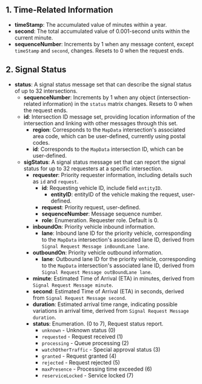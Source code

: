 ## **1. Time-Related Information**

- **timeStamp**: The accumulated value of minutes within a year.
- **second**: The total accumulated value of 0.001-second units within the current minute.
- **sequenceNumber**: Increments by 1 when any message content, except `timeStamp` and `second`, changes. Resets to 0
  when the request ends.

## **2. Signal Status**

- **status**: A signal status message set that can describe the signal status of up to 32 intersections.
    - **sequenceNumber**: Increments by 1 when any object (intersection-related information) in the `status` matrix
      changes. Resets to 0 when the request ends.
    - **id**: Intersection ID message set, providing location information of the intersection and linking with other
      messages through this set.
        - **region**: Corresponds to the `MapData` intersection's associated area code, which can be user-defined,
          currently using postal codes.
        - **id**: Corresponds to the `MapData` intersection ID, which can be user-defined.
    - **sigStatus**: A signal status message set that can report the signal status for up to 32 requesters at a specific
      intersection.
        - **requester**: Priority requester information, including details such as `id` and `request`.
            - **id**: Requesting vehicle ID, include field `entityID`.
                - **entityID**: entityID of the vehicle making the request, user-defined.
            - **request**: Priority request, user-defined.
            - **sequenceNumber**: Message sequence number.
            - **role**: Enumeration. Requester role. Default is 0.
        - **inboundOn**: Priority vehicle inbound information.
            - **lane**: Inbound lane ID for the priority vehicle, corresponding to the `MapData` intersection's
              associated lane ID, derived from `Signal Request Message inBoundLane lane`.
        - **outboundOn**: Priority vehicle outbound information.
            - **lane**: Outbound lane ID for the priority vehicle, corresponding to the `MapData` intersection's
              associated lane ID, derived from `Signal Request Message outBoundLane lane`.
        - **minute**: Estimated Time of Arrival (ETA) in minutes, derived from `Signal Request Message minute`.
        - **second**: Estimated Time of Arrival (ETA) in seconds, derived from `Signal Request Message second`.
        - **duration**: Estimated arrival time range, indicating possible variations in arrival time, derived
          from `Signal Request Message duration`.
        - **status**: Enumeration. (0 to 7), Request status report.
            - `unknown` - Unknown status (0)
            - `requested` - Request received (1)
            - `processing` - Queue processing (2)
            - `watchOtherTraffic` - Special approval status (3)
            - `granted` - Request granted (4)
            - `rejected` - Request rejected (5)
            - `maxPresence` - Processing time exceeded (6)
            - `reserviceLocked` - Service locked (7)
